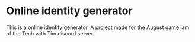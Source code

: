 # Online identity generator
This is a online identity generator. A project made for the August game jam of the Tech with Tim discord server.